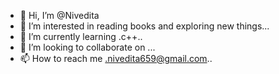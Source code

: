 - 👋 Hi, I’m @Nivedita
- 👀 I’m interested in reading books and exploring new things...
- 🌱 I’m currently learning .c++..
- 💞️ I’m looking to collaborate on ...
- 📫 How to reach me .nivedita659@gmail.com..

<!---
Nivedta/Nivedta is a ✨ special ✨ repository because its `README.md` (this file) appears on your GitHub profile.
You can click the Preview link to take a look at your changes.
--->
